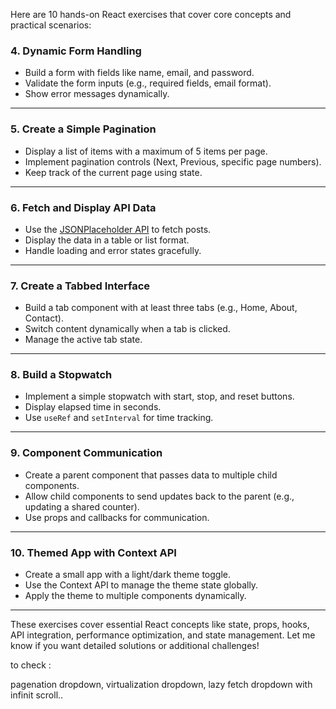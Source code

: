 
Here are 10 hands-on React exercises that cover core concepts and practical scenarios:



### 4. **Dynamic Form Handling**

- Build a form with fields like name, email, and password.
- Validate the form inputs (e.g., required fields, email format).
- Show error messages dynamically.

---

### 5. **Create a Simple Pagination**

- Display a list of items with a maximum of 5 items per page.
- Implement pagination controls (Next, Previous, specific page numbers).
- Keep track of the current page using state.

---

### 6. **Fetch and Display API Data**

- Use the [JSONPlaceholder API](https://jsonplaceholder.typicode.com/) to fetch posts.
- Display the data in a table or list format.
- Handle loading and error states gracefully.

---

### 7. **Create a Tabbed Interface**

- Build a tab component with at least three tabs (e.g., Home, About, Contact).
- Switch content dynamically when a tab is clicked.
- Manage the active tab state.

---

### 8. **Build a Stopwatch**

- Implement a simple stopwatch with start, stop, and reset buttons.
- Display elapsed time in seconds.
- Use `useRef` and `setInterval` for time tracking.

---

### 9. **Component Communication**

- Create a parent component that passes data to multiple child components.
- Allow child components to send updates back to the parent (e.g., updating a shared counter).
- Use props and callbacks for communication.

---

### 10. **Themed App with Context API**

- Create a small app with a light/dark theme toggle.
- Use the Context API to manage the theme state globally.
- Apply the theme to multiple components dynamically.

---

These exercises cover essential React concepts like state, props, hooks, API integration, performance optimization, and state management. Let me know if you want detailed solutions or additional challenges!





to check :

pagenation dropdown, virtualization dropdown, lazy fetch dropdown with infinit scroll.. 

